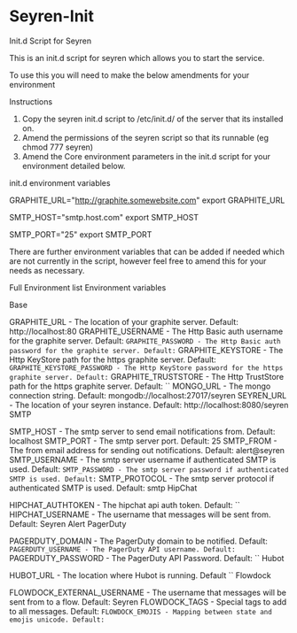 Seyren-Init
===========

Init.d Script for Seyren

This is an init.d script for seyren which allows you to start the service.

To use this you will need to make the below amendments for your environment

Instructions

1. Copy the seyren init.d script to /etc/init.d/ of the server that its installed on.
2. Amend the permissions of the seyren script so that its runnable (eg chmod 777 seyren)
3. Amend the Core environment parameters in the init.d script for your environment detailed below.

init.d environment variables

GRAPHITE_URL="http://graphite.somewebsite.com"
export GRAPHITE_URL

SMTP_HOST="smtp.host.com"
export SMTP_HOST

SMTP_PORT="25"
export SMTP_PORT

There are further environment variables that can be added if needed which are not currently in the script, 
however feel free to amend this for your needs as necessary.

Full Environment list
Environment variables

Base

GRAPHITE_URL - The location of your graphite server. 
Default: http://localhost:80
GRAPHITE_USERNAME - The Http Basic auth username for the graphite server. 
Default: ``
GRAPHITE_PASSWORD - The Http Basic auth password for the graphite server. Default: ``
GRAPHITE_KEYSTORE - The Http KeyStore path for the https graphite server. Default: ``
GRAPHITE_KEYSTORE_PASSWORD - The Http KeyStore password for the https graphite server. Default: ``
GRAPHITE_TRUSTSTORE - The Http TrustStore path for the https graphite server. Default: ``
MONGO_URL - The mongo connection string. Default: mongodb://localhost:27017/seyren
SEYREN_URL - The location of your seyren instance. Default: http://localhost:8080/seyren
SMTP

SMTP_HOST - The smtp server to send email notifications from. Default: localhost
SMTP_PORT - The smtp server port. Default: 25
SMTP_FROM - The from email address for sending out notifications. Default: alert@seyren
SMTP_USERNAME - The smtp server username if authenticated SMTP is used. Default: ``
SMTP_PASSWORD - The smtp server password if authenticated SMTP is used. Default: ``
SMTP_PROTOCOL - The smtp server protocol if authenticated SMTP is used. Default: smtp
HipChat

HIPCHAT_AUTHTOKEN - The hipchat api auth token. Default: ``
HIPCHAT_USERNAME - The username that messages will be sent from. Default: Seyren Alert
PagerDuty

PAGERDUTY_DOMAIN - The PagerDuty domain to be notified. Default: ``
PAGERDUTY_USERNAME - The PagerDuty API username. Default: ``
PAGERDUTY_PASSWORD - The PagerDuty API Password. Default: ``
Hubot

HUBOT_URL - The location where Hubot is running. Default ``
Flowdock

FLOWDOCK_EXTERNAL_USERNAME - The username that messages will be sent from to a flow. Default: Seyren
FLOWDOCK_TAGS - Special tags to add to all messages. Default: ``
FLOWDOCK_EMOJIS - Mapping between state and emojis unicode. Default: ``
